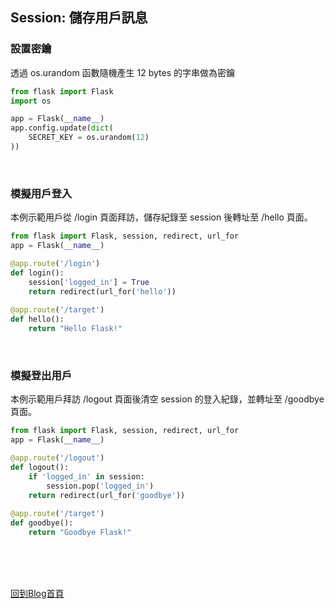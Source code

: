 ## Session: 儲存用戶訊息

### 設置密鑰
透過 os.urandom 函數隨機產生 12 bytes 的字串做為密鑰
```python
from flask import Flask
import os

app = Flask(__name__)
app.config.update(dict(
    SECRET_KEY = os.urandom(12)
))
```

<br/>

### 模擬用戶登入
本例示範用戶從 /login 頁面拜訪，儲存紀錄至 session 後轉址至 /hello 頁面。
```python
from flask import Flask, session, redirect, url_for
app = Flask(__name__)

@app.route('/login')
def login():
    session['logged_in'] = True
    return redirect(url_for('hello'))
    
@app.route('/target')
def hello():
    return "Hello Flask!"
```

<br/>

### 模擬登出用戶
本例示範用戶拜訪 /logout 頁面後清空 session 的登入紀錄，並轉址至 /goodbye 頁面。
```python
from flask import Flask, session, redirect, url_for
app = Flask(__name__)

@app.route('/logout')
def logout():
    if 'logged_in' in session:
        session.pop('logged_in')
    return redirect(url_for('goodbye'))
    
@app.route('/target')
def goodbye():
    return "Goodbye Flask!"
```

<br/><br/><br/>

[回到Blog首頁](../index.md)

<br/>
